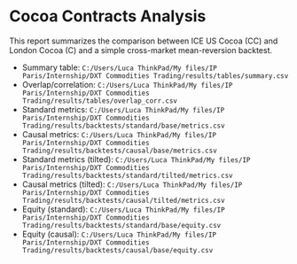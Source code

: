 # Cocoa Contracts Analysis

This report summarizes the comparison between ICE US Cocoa (CC) and London Cocoa (C) and a simple cross-market mean-reversion backtest.

- Summary table: `C:/Users/Luca ThinkPad/My files/IP Paris/Internship/DXT Commodities Trading/results/tables/summary.csv`
- Overlap/correlation: `C:/Users/Luca ThinkPad/My files/IP Paris/Internship/DXT Commodities Trading/results/tables/overlap_corr.csv`
- Standard metrics: `C:/Users/Luca ThinkPad/My files/IP Paris/Internship/DXT Commodities Trading/results/backtests/standard/base/metrics.csv`
- Causal metrics: `C:/Users/Luca ThinkPad/My files/IP Paris/Internship/DXT Commodities Trading/results/backtests/causal/base/metrics.csv`
- Standard metrics (tilted): `C:/Users/Luca ThinkPad/My files/IP Paris/Internship/DXT Commodities Trading/results/backtests/standard/tilted/metrics.csv`
- Causal metrics (tilted): `C:/Users/Luca ThinkPad/My files/IP Paris/Internship/DXT Commodities Trading/results/backtests/causal/tilted/metrics.csv`
- Equity (standard): `C:/Users/Luca ThinkPad/My files/IP Paris/Internship/DXT Commodities Trading/results/backtests/standard/base/equity.csv`
- Equity (causal): `C:/Users/Luca ThinkPad/My files/IP Paris/Internship/DXT Commodities Trading/results/backtests/causal/base/equity.csv`